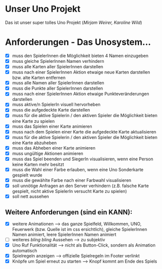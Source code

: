 # Unser Uno Projekt

Das ist unser super tolles Uno Projekt (*Mirjam Weirer, Karoline Wild*)

# Anforderungen - Das Unosystem...
- [x] muss den SpielerInnen die Möglichkeit bieten 4 Namen einzugeben
- [x] muss gleiche SpielerInnen Namen verhindern
- [x] muss alle Karten aller SpielerInnen darstellen
- [x] muss nach einer SpielerInnen Aktion etwaige neue Karten darstellen bzw. alte Karten entfernen
- [x] muss alle Namen aller SpielerInnen darstellen
- [x] muss die Punkte aller SpielerInnen darstellen
- [x] muss nach einer SpielerInnen Aktion etwaige Punkteveränderungen darstellen
- [x] muss aktive/n SpielerIn visuell hervorheben
- [x] muss die aufgedeckte Karte darstellen
- [x] muss für die aktive Spielerin / den aktiven Spieler die Möglichkeit bieten eine Karte zu spielen
- [x] muss das Spielen einer Karte animieren
- [x] muss nach dem Spielen einer Karte die aufgedeckte Karte aktualisieren
- [x] muss für die aktive Spielerin / den aktiven Spieler die Möglichkeit bieten eine Karte abzuheben
- [x] muss das Abheben einer Karte animieren
- [x] muss ungültige Aktionen animieren
- [x] muss das Spiel beenden und SiegerIn visualisieren, wenn eine Person keine Karten mehr besitzt
- [x] muss die Wahl einer Farbe erlauben, wenn eine Uno Sonderkarte gespielt wurde
- [x] muss die gewählte Farbe nach einer Farbwahl visualisieren
- [x] soll unnötige Anfragen an den Server verhindern (z.B. falsche Karte gespielt, nicht aktive SpielerIn versucht Karte zu spielen)
- [x] soll nett aussehen

## Weitere Anforderungen (sind ein KANN):
- [x] weitere Animationen --> das ganze Spielfeld, Willkommen, UNO, Feuerwerk (bzw. Quelle ist im css ersichtlich), gleiche SpielerInnen Namen animiert, leere SpielerInnen Namen animiert
- [ ] weiteres *bling bling* Aussehen --> zu subjektiv
- [x] Uno Ruf Funktionalität --> nicht als Button-Click, sondern als Animation automatisch
- [x] Spielregeln anzeigen --> offizielle Spielregeln im Footer verlinkt
- [x] Knöpfe um Spiel erneut zu starten --> Knopf kommt am Ende des Spiels
